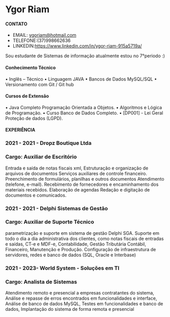 # Ygor Riam
#### CONTATO 
- EMAIL: ygoriam@hotmail.com
- TELEFONE:(37)998662636
- LINKEDIN:https://www.linkedin.com/in/ygor-riam-915a5719a/

Sou estudante de Sistemas de informação atualmente estou no 7°periodo :)

#### Conhecimento Técnico
• Inglês – Técnico
• Linguagem JAVA
• Bancos de Dados MySQL/SQL
• Versionamento com Git / Git hub

#### Cursos de Extensão
• Java Completo Programação Orientada a Objetos.
• Algoritmos e Lógica de Programação.
• Curso Banco de Dados Completo.
• [DP001] - Lei Geral Proteção de dados (LGPD).


#### EXPERIÊNCIA 
### 2021 - 2021 - Dropz Boutique Ltda
### Cargo: Auxiliar de Escritório
Entrada e saída de notas fiscais xml, Estruturação e organização de arquivos de documentos
Serviços auxiliares de controle financeiro. Preenchimento de formulários, planilhas e outros
documentos Atendimento (telefone, e-mail). Recebimento de fornecedores e encaminhamento
dos materiais recebidos. Elaboração de agendas Redação e digitação de documentos e
comunicados.

### 2021 - 2021 - Delphi Sistemas de Gestão
### Cargo: Auxiliar de Suporte Técnico
parametrização e suporte em sistema de gestão Delphi SGA. Suporte em todo o dia a dia 
administrativa dos clientes, como notas fiscais de entradas e saídas, CT-e e MDF-e, 
Contabilidade, Gestão Tributária Contábil, Financeiro, Manutenção e Produção. 
Configuração de infraestrutura de servidores, redes e banco de dados (SQL, Oracle e Interbase)

### 2021 - 2023- World System - Soluções em TI
### Cargo: Analista de Sistemas
Atendimento remoto e presencial a empresas contratantes do sistema, 
Análise e repasse de erros encontrados em funcionalidades e interface,
Análise de banco de dados MySQL, Testes em funcionalidades e banco de dados,
Implantação do sistema de forma remota e presencial
